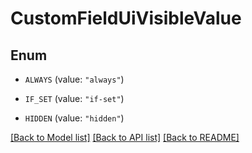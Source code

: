 # CustomFieldUiVisibleValue

## Enum


* `ALWAYS` (value: `"always"`)

* `IF_SET` (value: `"if-set"`)

* `HIDDEN` (value: `"hidden"`)


[[Back to Model list]](../README.md#documentation-for-models) [[Back to API list]](../README.md#documentation-for-api-endpoints) [[Back to README]](../README.md)


